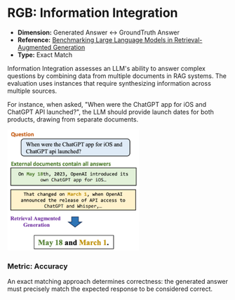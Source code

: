 # RGB: Information Integration

- **Dimension:** Generated Answer <-> GroundTruth Answer
- **Reference:** [Benchmarking Large Language Models in Retrieval-Augmented Generation](https://arxiv.org/abs/2309.01431)
- **Type:** Exact Match

Information Integration assesses an LLM's ability to answer complex questions by combining data from multiple documents in RAG systems. The evaluation uses instances that require synthesizing information across multiple sources. 

For instance, when asked, "When were the ChatGPT app for iOS and ChatGPT API launched?", the LLM should provide launch dates for both products, drawing from separate documents. 

<img src="../images/additional_requirement/RGB_information-integration.png" width=300>

### Metric: Accuracy
An exact matching approach determines correctness: the generated answer must precisely match the expected response to be considered correct.